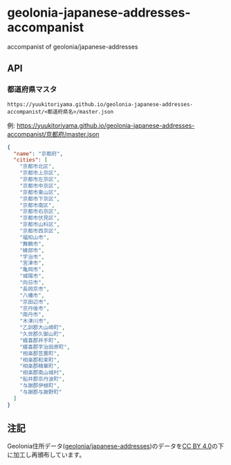 # geolonia-japanese-addresses-accompanist
accompanist of geolonia/japanese-addresses

## API
### 都道府県マスタ
```
https://yuukitoriyama.github.io/geolonia-japanese-addresses-accompanist/<都道府県名>/master.json
```
例: https://yuukitoriyama.github.io/geolonia-japanese-addresses-accompanist/京都府/master.json

```json
{
  "name": "京都府",
  "cities": [
    "京都市北区",
    "京都市上京区",
    "京都市左京区",
    "京都市中京区",
    "京都市東山区",
    "京都市下京区",
    "京都市南区",
    "京都市右京区",
    "京都市伏見区",
    "京都市山科区",
    "京都市西京区",
    "福知山市",
    "舞鶴市",
    "綾部市",
    "宇治市",
    "宮津市",
    "亀岡市",
    "城陽市",
    "向日市",
    "長岡京市",
    "八幡市",
    "京田辺市",
    "京丹後市",
    "南丹市",
    "木津川市",
    "乙訓郡大山崎町",
    "久世郡久御山町",
    "綴喜郡井手町",
    "綴喜郡宇治田原町",
    "相楽郡笠置町",
    "相楽郡和束町",
    "相楽郡精華町",
    "相楽郡南山城村",
    "船井郡京丹波町",
    "与謝郡伊根町",
    "与謝郡与謝野町"
  ]
}
```


## 注記
Geolonia住所データ([geolonia/japanese-addresses](https://github.com/geolonia/japanese-addresses))のデータを[CC BY 4.0](https://creativecommons.org/licenses/by/4.0/deed.ja)の下に加工し再頒布しています。